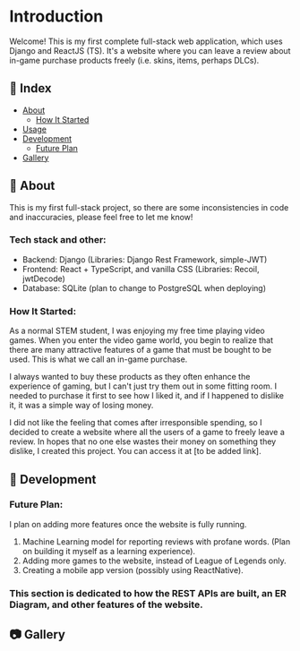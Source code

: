 # Introduction
Welcome! This is my first complete full-stack web application, which uses Django and ReactJS (TS). It's a website where you can leave a review about in-game purchase products freely (i.e. skins, items, perhaps DLCs).

## :ledger: Index

- [About](#beginner-about)
  - [How It Started](#how-it-started)
- [Usage](#zap-usage)
- [Development](#wrench-development)
  - [Future Plan](#future-plan)
- [Gallery](#camera-gallery)


##  :beginner: About
  This is my first full-stack project, so there are some inconsistencies in code and inaccuracies, please feel free to let me know!
  
  ### Tech stack and other:
   - Backend: Django (Libraries: Django Rest Framework, simple-JWT)
   - Frontend: React + TypeScript, and vanilla CSS (Libraries: Recoil, jwtDecode)
   - Database: SQLite (plan to change to PostgreSQL when deploying)
  
  ###  How It Started: 
  As a normal STEM student, I was enjoying my free time playing video games. When you enter the video game world, you begin to realize that there are many attractive features of a game that must be bought to be used. This is what we call an in-game purchase.
  
  I always wanted to buy these products as they often enhance the experience of gaming, but I can't just try them out in some fitting room. I needed to purchase it first to see how I liked it, and if I happened to dislike it, it was a simple way of losing money. 
  
  I did not like the feeling that comes after irresponsible spending, so I decided to create a website where all the users of a game to freely leave a review. In hopes that no one else wastes their money on something they dislike, I created this project. You can access it at [to be added link]. 



##  :wrench: Development

  ### Future Plan:
  I plan on adding more features once the website is fully running.
   1. Machine Learning model for reporting reviews with profane words. (Plan on building it myself as a learning experience).
   2. Adding more games to the website, instead of League of Legends only.  
   3. Creating a mobile app version (possibly using ReactNative). 

  ### This section is dedicated to how the REST APIs are built, an ER Diagram, and other features of the website. 



##  :camera: Gallery
